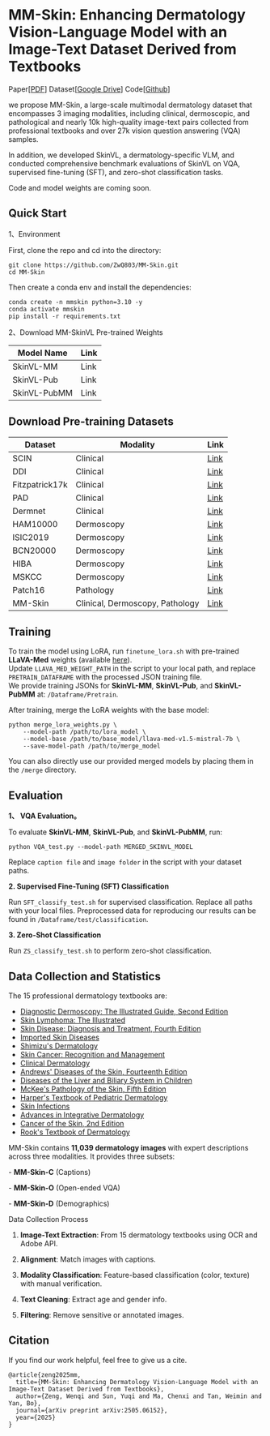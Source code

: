 # MM-Skin: Enhancing Dermatology Vision-Language Model with an Image-Text Dataset Derived from Textbooks

Paper[[PDF](https://arxiv.org/abs/2505.06152)] Dataset[[Google Drive](https://drive.google.com/drive/folders/1gAQOpJjzldpqegIcZcKX5_2Wau54taJ4?usp=sharing)] Code[[Github](https://github.com/ZwQ803/MM-Skin/tree/main)]

we propose MM-Skin, a large-scale multimodal dermatology dataset that encompasses 3 imaging modalities, including clinical, dermoscopic, and pathological and nearly 10k high-quality image-text pairs collected from professional textbooks and over 27k vision question answering (VQA) samples.

In addition, we developed SkinVL, a dermatology-specific VLM, and conducted comprehensive benchmark evaluations of SkinVL on VQA, supervised fine-tuning (SFT), and zero-shot classification tasks.

Code and model weights are coming soon.


## Quick Start

1、Environment

First, clone the repo and cd into the directory:

```
git clone https://github.com/ZwQ803/MM-Skin.git
cd MM-Skin
```

Then create a conda env and install the dependencies:

```
conda create -n mmskin python=3.10 -y
conda activate mmskin
pip install -r requirements.txt
```

2、Download MM-SkinVL Pre-trained Weights

| Model Name   | Link |
| ------------ | ---- |
| SkinVL-MM    | Link |
| SkinVL-Pub   | Link |
| SkinVL-PubMM | Link |



## Download Pre-training Datasets

| Dataset        | Modality                        | Link                                                         |
| -------------- | ------------------------------- | ------------------------------------------------------------ |
| SCIN           | Clinical                        | [Link](https://console.cloud.google.com/storage/browser/dx-scin-public-data?inv=1&invt=Abw9Eg) |
| DDI            | Clinical                        | [Link](https://stanfordaimi.azurewebsites.net/datasets/35866158-8196-48d8-87bf-50dca81df965) |
| Fitzpatrick17k | Clinical                        | [Link](https://github.com/mattgroh/fitzpatrick17k)           |
| PAD            | Clinical                        | [Link](https://www.ncbi.nlm.nih.gov/pmc/articles/PMC7479321/) |
| Dermnet        | Clinical                        | [Link](https://www.kaggle.com/datasets/shubhamgoel27/dermnet) |
| HAM10000       | Dermoscopy                      | [Link](https://challenge.isic-archive.com/data/#2018)        |
| ISIC2019       | Dermoscopy                      | [Link](https://api.isic-archive.com/collections/65/)         |
| BCN20000       | Dermoscopy                      | [Link](https://api.isic-archive.com/collections/249/)        |
| HIBA           | Dermoscopy                      | [Link](https://api.isic-archive.com/collections/175/)        |
| MSKCC          | Dermoscopy                      | [Link](https://api.isic-archive.com/collections/163/)        |
| Patch16        | Pathology                       | [Link](https://heidata.uni-heidelberg.de/dataset.xhtml?persistentId=doi:10.11588/data/7QCR8S) |
| MM-Skin        | Clinical, Dermoscopy, Pathology | [Link](https://drive.google.com/drive/folders/1gAQOpJjzldpqegIcZcKX5_2Wau54taJ4?usp=sharing) |



## Training

To train the model using LoRA, run `finetune_lora.sh` with pre-trained **LLaVA-Med** weights (available [here](https://huggingface.co/microsoft/llava-med-v1.5-mistral-7b)).  
Update `LLAVA_MED_WEIGHT_PATH` in the script to your local path, and replace `PRETRAIN_DATAFRAME` with the processed JSON training file.  
We provide training JSONs for **SkinVL-MM**, **SkinVL-Pub**, and **SkinVL-PubMM** at: `/Dataframe/Pretrain`.

After training, merge the LoRA weights with the base model:

```
python merge_lora_weights.py \
    --model-path /path/to/lora_model \
    --model-base /path/to/base_model/llava-med-v1.5-mistral-7b \
    --save-model-path /path/to/merge_model
```

You can also directly use our provided merged models by placing them in the `/merge` directory.



## Evaluation

**1、 VQA Evaluation。**

To evaluate **SkinVL-MM**, **SkinVL-Pub**, and **SkinVL-PubMM**, run:

```
python VQA_test.py --model-path MERGED_SKINVL_MODEL
```

Replace `caption file` and `image folder` in the script with your dataset paths.

**2. Supervised Fine-Tuning (SFT) Classification**

Run `SFT_classify_test.sh` for supervised classification. Replace all paths with your local files. Preprocessed data for reproducing our results can be found in `/Dataframe/test/classification`.

**3. Zero-Shot Classification**

Run `ZS_classify_test.sh` to perform zero-shot classification.



## Data Collection and Statistics

The 15 professional dermatology textbooks are:

- [Diagnostic Dermoscopy: The Illustrated Guide, Second Edition](https://onlinelibrary.wiley.com/doi/book/10.1002/9781118932063)
- [Skin Lymphoma: The Illustrated](https://onlinelibrary.wiley.com/doi/book/10.1002/9781118492505)
- [Skin Disease: Diagnosis and Treatment, Fourth Edition](https://www.clinicalkey.com/#!/browse/book/3-s2.0-C20130186114)
- [Imported Skin Diseases](https://onlinelibrary.wiley.com/doi/book/10.1002/9781118472620)
- [Shimizu's Dermatology](https://onlinelibrary.wiley.com/doi/book/10.1002/9781119099086)
- [Skin Cancer: Recognition and Management](https://onlinelibrary.wiley.com/doi/book/10.1002/9780470696347)
- [Clinical Dermatology](https://onlinelibrary.wiley.com/doi/book/10.1002/9781118938164)
- [Andrews' Diseases of the Skin, Fourteenth Edition](https://www.clinicalkey.com/#!/browse/book/3-s2.0-C20210009858)
- [Diseases of the Liver and Biliary System in Children](https://onlinelibrary.wiley.com/doi/book/10.1002/9781119046936)
- [McKee's Pathology of the Skin, Fifth Edition](https://www.clinicalkey.com/#!/browse/book/3-s2.0-C20151017471)
- [Harper's Textbook of Pediatric Dermatology](https://onlinelibrary.wiley.com/doi/book/10.1002/9781444345384)
- [Skin Infections](https://www.cambridge.org/core/books/skin-infections/288086E3FEE42641212A8A2820280B37#)
- [Advances in Integrative Dermatology](https://onlinelibrary.wiley.com/doi/book/10.1002/9781119476009)
- [Cancer of the Skin, 2nd Edition](https://www.asia.elsevierhealth.com/cancer-of-the-skin-e-book-9781437736144.html)
- [Rook's Textbook of Dermatology](https://onlinelibrary.wiley.com/doi/book/10.1002/9781444317633)



MM-Skin contains **11,039 dermatology images** with expert descriptions across three modalities. It provides three subsets:  

\- **MM-Skin-C** (Captions)  

\- **MM-Skin-O** (Open-ended VQA)  

\- **MM-Skin-D** (Demographics)



Data Collection Process

1. **Image-Text Extraction**: From 15 dermatology textbooks using OCR and Adobe API.  

2. **Alignment**: Match images with captions.  

3. **Modality Classification**: Feature-based classification (color, texture) with manual verification.  

4. **Text Cleaning**: Extract age and gender info.  

5. **Filtering**: Remove sensitive or annotated images.

## Citation

If you find our work helpful, feel free to give us a cite.

```
@article{zeng2025mm,
  title={MM-Skin: Enhancing Dermatology Vision-Language Model with an Image-Text Dataset Derived from Textbooks},
  author={Zeng, Wenqi and Sun, Yuqi and Ma, Chenxi and Tan, Weimin and Yan, Bo},
  journal={arXiv preprint arXiv:2505.06152},
  year={2025}
}
```

